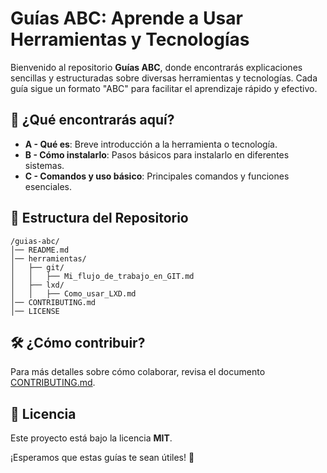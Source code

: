 # Guías ABC: Aprende a Usar Herramientas y Tecnologías 

Bienvenido al repositorio **Guías ABC**, donde encontrarás explicaciones sencillas y estructuradas sobre diversas herramientas y tecnologías. Cada guía sigue un formato "ABC" para facilitar el aprendizaje rápido y efectivo.

## 🔎 ¿Qué encontrarás aquí?
- **A - Qué es**: Breve introducción a la herramienta o tecnología.
- **B - Cómo instalarlo**: Pasos básicos para instalarlo en diferentes sistemas.
- **C - Comandos y uso básico**: Principales comandos y funciones esenciales.

## 📂 Estructura del Repositorio
```
/guias-abc/
│── README.md
│── herramientas/
│   ├── git/
│   │   ├── Mi_flujo_de_trabajo_en_GIT.md
│   ├── lxd/
│   │   ├── Como_usar_LXD.md
│── CONTRIBUTING.md
│── LICENSE
```

## 🛠️ ¿Cómo contribuir?
Para más detalles sobre cómo colaborar, revisa el documento [CONTRIBUTING.md](CONTRIBUTING.md).
## 🌟 Licencia
Este proyecto está bajo la licencia **MIT**.

¡Esperamos que estas guías te sean útiles! 🚀

